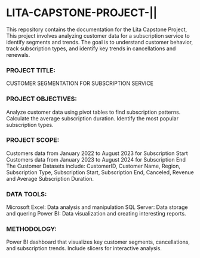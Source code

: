# LITA-CAPSTONE-PROJECT-||
This repository contains the documentation for the Lita Capstone Project, This project involves analyzing customer data for a subscription service to identify segments and trends. The goal is to understand customer behavior, track subscription types, and identify key trends in cancellations and renewals.

### PROJECT TITLE:
CUSTOMER SEGMENTATION FOR SUBSCRIPTION SERVICE

### PROJECT OBJECTIVES:
Analyze customer data using pivot tables to find subscription patterns.
Calculate the average subscription duration.
Identify the most popular subscription types.

### PROJECT SCOPE:
Customers data from January 2022 to August 2023 for Subscription Start
Customers data from January 2023 to August 2024 for Subscription End
The Customer Datasets include: CustomerID, Customer Name, Region, Subscription Type, Subscription Start, Subscription End, Canceled, Revenue and Average Subscription Duration.

### DATA TOOLS:
Microsoft Excel: Data analysis and manipulation
SQL Server: Data storage and quering 
Power BI: Data visualization and creating interesting reports.

### METHODOLOGY:
Power BI dashboard that visualizes key customer segments,
cancellations, and subscription trends. Include slicers for interactive analysis.

